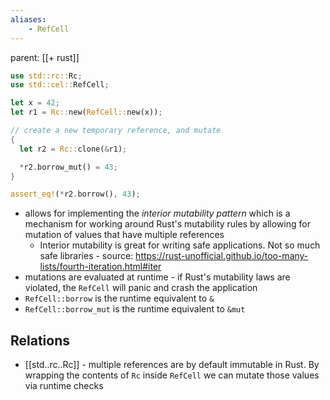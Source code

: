 ```yaml
---
aliases:
	- RefCell
---
```


parent: [[+ rust]]

```rust
use std::rc::Rc;
use std::cel::RefCell;

let x = 42;
let r1 = Rc::new(RefCell::new(x));

// create a new temporary reference, and mutate
{
  let r2 = Rc::clone(&r1);

  *r2.borrow_mut() = 43;
}

assert_eq!(*r2.borrow(), 43);
```

- allows for implementing the _interior mutability pattern_ which is a
  mechanism for working around Rust's mutability rules by allowing for
  mutation of values that have multiple references
	- Interior mutability is great for writing safe applications. Not so much safe libraries - source: https://rust-unofficial.github.io/too-many-lists/fourth-iteration.html#iter
- mutations are evaluated at runtime - if Rust's mutability laws are violated,
  the `RefCell` will panic and crash the application
- `RefCell::borrow` is the runtime equivalent to `&`
- `RefCell::borrow_mut` is the runtime equivalent to `&mut`

## Relations

- [[std..rc..Rc]] - multiple references are by default immutable in Rust. By
  wrapping the contents of `Rc` inside `RefCell` we can mutate those values
  via runtime checks
